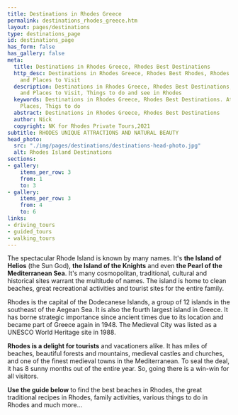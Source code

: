 ```yaml
---
title: Destinations in Rhodes Greece
permalink: destinations_rhodes_greece.htm
layout: pages/destinations
type: destinations_page
id: destinations_page
has_form: false
has_gallery: false
meta:
  title: Destinations in Rhodes Greece, Rhodes Best Destinations
  http_desc: Destinations in Rhodes Greece, Rhodes Best Rhodes, Rhodes Attractions
    and Places to Visit
  description: Destinations in Rhodes Greece, Rhodes Best Destinations, Rhodes Attractions
    and Places to Visit, Things to do and see in Rhodes
  keywords: Destinations in Rhodes Greece, Rhodes Best Destinations. Attractions,
    Places, Thigs to do
  abstract: Destinations in Rhodes Greece, Rhodes Best Destinations
  author: Nick
  copyright: NK for Rhodes Private Tours,2021
subtitle: RHODES UNIQUE ATTRACTIONS AND NATURAL BEAUTY
head_photo:
  src: "./img/pages/destinations/destinations-head-photo.jpg"
  alt: Rhodes Island Destinations
sections:
- gallery:
    items_per_row: 3
    from: 1
    to: 3
- gallery:
    items_per_row: 3
    from: 4
    to: 6
links:
- driving_tours
- guided_tours
- walking_tours
---
```


The spectacular Rhode Island is known by many names. It's **the Island of Helios** (the Sun God), **the Island of the Knights** and even **the Pearl of the Mediterranean Sea**. It's many cosmopolitan, traditional, cultural and historical sites warrant the multitude of names. The island is home to clean beaches, great recreational activities and tourist sites for the entire family.

Rhodes is the capital of the Dodecanese Islands, a group of 12 islands in the southeast of the Aegean Sea. It is also the fourth largest island in Greece. It has borne strategic importance since ancient times due to its location and became part of Greece again in 1948. The Medieval City was listed as a UNESCO World Heritage site in 1988.

**Rhodes is a delight for tourists** and vacationers alike. It has miles of beaches, beautiful forests and mountains, medieval castles and churches, and one of the finest medieval towns in the Mediterranean. To seal the deal, it has 8 sunny months out of the entire year. So, going there is a win-win for all visitors.

**Use the guide below** to find the best beaches in Rhodes, the great traditional recipes in Rhodes, family activities, various things to do in Rhodes and much more...